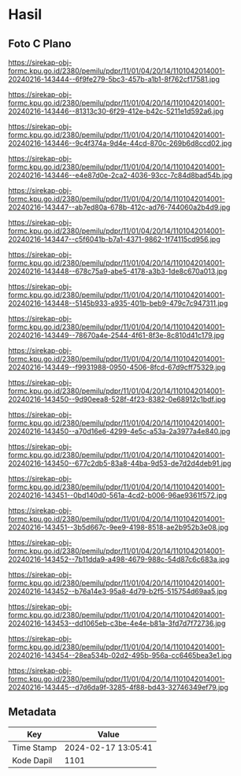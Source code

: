 # Hasil

## Foto C Plano

https://sirekap-obj-formc.kpu.go.id/2380/pemilu/pdpr/11/01/04/20/14/1101042014001-20240216-143444--6f9fe279-5bc3-457b-a1b1-8f762cf17581.jpg

https://sirekap-obj-formc.kpu.go.id/2380/pemilu/pdpr/11/01/04/20/14/1101042014001-20240216-143446--81313c30-6f29-412e-b42c-5211e1d592a6.jpg

https://sirekap-obj-formc.kpu.go.id/2380/pemilu/pdpr/11/01/04/20/14/1101042014001-20240216-143446--9c4f374a-9d4e-44cd-870c-269b6d8ccd02.jpg

https://sirekap-obj-formc.kpu.go.id/2380/pemilu/pdpr/11/01/04/20/14/1101042014001-20240216-143446--e4e87d0e-2ca2-4036-93cc-7c84d8bad54b.jpg

https://sirekap-obj-formc.kpu.go.id/2380/pemilu/pdpr/11/01/04/20/14/1101042014001-20240216-143447--ab7ed80a-678b-412c-ad76-744060a2b4d9.jpg

https://sirekap-obj-formc.kpu.go.id/2380/pemilu/pdpr/11/01/04/20/14/1101042014001-20240216-143447--c5f6041b-b7a1-4371-9862-1f74115cd956.jpg

https://sirekap-obj-formc.kpu.go.id/2380/pemilu/pdpr/11/01/04/20/14/1101042014001-20240216-143448--678c75a9-abe5-4178-a3b3-1de8c670a013.jpg

https://sirekap-obj-formc.kpu.go.id/2380/pemilu/pdpr/11/01/04/20/14/1101042014001-20240216-143448--5145b933-a935-401b-beb9-479c7c947311.jpg

https://sirekap-obj-formc.kpu.go.id/2380/pemilu/pdpr/11/01/04/20/14/1101042014001-20240216-143449--78670a4e-2544-4f61-8f3e-8c810d41c179.jpg

https://sirekap-obj-formc.kpu.go.id/2380/pemilu/pdpr/11/01/04/20/14/1101042014001-20240216-143449--f9931988-0950-4506-8fcd-67d9cff75329.jpg

https://sirekap-obj-formc.kpu.go.id/2380/pemilu/pdpr/11/01/04/20/14/1101042014001-20240216-143450--9d90eea8-528f-4f23-8382-0e68912c1bdf.jpg

https://sirekap-obj-formc.kpu.go.id/2380/pemilu/pdpr/11/01/04/20/14/1101042014001-20240216-143450--a70d16e6-4299-4e5c-a53a-2a3977a4e840.jpg

https://sirekap-obj-formc.kpu.go.id/2380/pemilu/pdpr/11/01/04/20/14/1101042014001-20240216-143450--677c2db5-83a8-44ba-9d53-de7d2d4deb91.jpg

https://sirekap-obj-formc.kpu.go.id/2380/pemilu/pdpr/11/01/04/20/14/1101042014001-20240216-143451--0bd140d0-561a-4cd2-b006-96ae9361f572.jpg

https://sirekap-obj-formc.kpu.go.id/2380/pemilu/pdpr/11/01/04/20/14/1101042014001-20240216-143451--3b5d667c-9ee9-4198-8518-ae2b952b3e08.jpg

https://sirekap-obj-formc.kpu.go.id/2380/pemilu/pdpr/11/01/04/20/14/1101042014001-20240216-143452--7b11dda9-a498-4679-988c-54d87c6c683a.jpg

https://sirekap-obj-formc.kpu.go.id/2380/pemilu/pdpr/11/01/04/20/14/1101042014001-20240216-143452--b76a14e3-95a8-4d79-b2f5-515754d69aa5.jpg

https://sirekap-obj-formc.kpu.go.id/2380/pemilu/pdpr/11/01/04/20/14/1101042014001-20240216-143453--dd1065eb-c3be-4e4e-b81a-3fd7d7f72736.jpg

https://sirekap-obj-formc.kpu.go.id/2380/pemilu/pdpr/11/01/04/20/14/1101042014001-20240216-143454--28ea534b-02d2-495b-956a-cc6465bea3e1.jpg

https://sirekap-obj-formc.kpu.go.id/2380/pemilu/pdpr/11/01/04/20/14/1101042014001-20240216-143445--d7d6da9f-3285-4f88-bd43-32746349ef79.jpg


## Metadata

| Key        | Value               |
| ---------- | ------------------- |
| Time Stamp | 2024-02-17 13:05:41 |
| Kode Dapil | 1101                |



